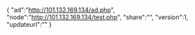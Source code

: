 {
"ad":"http://101.132.169.134/ad.php",
"node":"http://101.132.169.134/test.php",
"share":"",
"version":1,
"updateurl":""
}
